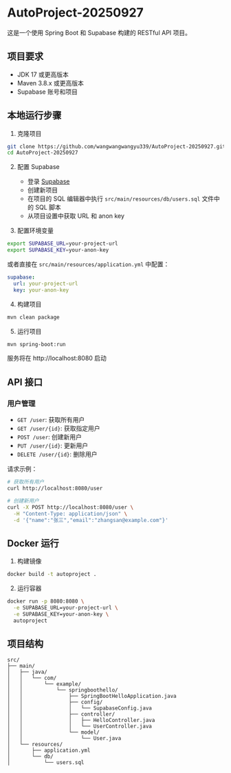 # AutoProject-20250927

这是一个使用 Spring Boot 和 Supabase 构建的 RESTful API 项目。

## 项目要求

- JDK 17 或更高版本
- Maven 3.8.x 或更高版本
- Supabase 账号和项目

## 本地运行步骤

1. 克隆项目
```bash
git clone https://github.com/wangwangwangyu339/AutoProject-20250927.git
cd AutoProject-20250927
```

2. 配置 Supabase
   - 登录 [Supabase](https://supabase.com)
   - 创建新项目
   - 在项目的 SQL 编辑器中执行 `src/main/resources/db/users.sql` 文件中的 SQL 脚本
   - 从项目设置中获取 URL 和 anon key

3. 配置环境变量
```bash
export SUPABASE_URL=your-project-url
export SUPABASE_KEY=your-anon-key
```

或者直接在 `src/main/resources/application.yml` 中配置：
```yaml
supabase:
  url: your-project-url
  key: your-anon-key
```

4. 构建项目
```bash
mvn clean package
```

5. 运行项目
```bash
mvn spring-boot:run
```

服务将在 http://localhost:8080 启动

## API 接口

### 用户管理
- `GET /user`: 获取所有用户
- `GET /user/{id}`: 获取指定用户
- `POST /user`: 创建新用户
- `PUT /user/{id}`: 更新用户
- `DELETE /user/{id}`: 删除用户

请求示例：
```bash
# 获取所有用户
curl http://localhost:8080/user

# 创建新用户
curl -X POST http://localhost:8080/user \
  -H "Content-Type: application/json" \
  -d '{"name":"张三","email":"zhangsan@example.com"}'
```

## Docker 运行

1. 构建镜像
```bash
docker build -t autoproject .
```

2. 运行容器
```bash
docker run -p 8080:8080 \
  -e SUPABASE_URL=your-project-url \
  -e SUPABASE_KEY=your-anon-key \
  autoproject
```

## 项目结构

```
src/
├── main/
│   ├── java/
│   │   └── com/
│   │       └── example/
│   │           └── springboothello/
│   │               ├── SpringBootHelloApplication.java
│   │               ├── config/
│   │               │   └── SupabaseConfig.java
│   │               ├── controller/
│   │               │   ├── HelloController.java
│   │               │   └── UserController.java
│   │               └── model/
│   │                   └── User.java
│   └── resources/
│       ├── application.yml
│       └── db/
│           └── users.sql
```